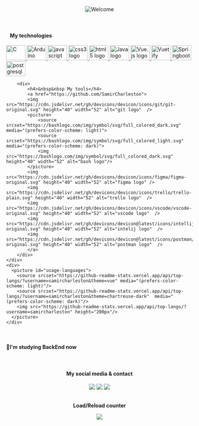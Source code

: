 <div id="welcome" align="center">
  <picture>
    <source srcset="https://readme-typing-svg.herokuapp.com/?color=7FFE00&size=35&center=true&vCenter=true&width=1000&lines=How's+it+going?;My+name+is+Samir+Charleston;nice+to+meet+you;I'm+majoring+in+software+engineering;Be+Welcome!+:%29" media="(prefers-color-scheme: dark)"/>
    <source srcset="https://readme-typing-svg.herokuapp.com/?color=42b883&size=35&center=true&vCenter=true&width=1000&lines=How's+it+going?;My+name+is+Samir+Charleston;nice+to+meet+you;I'm+majoring+in+software+engineering;Be+Welcome!+:%29" media="(prefers-color-scheme: light)"/>
    <img src="https://readme-typing-svg.herokuapp.com/?color=42b883&size=35&center=true&vCenter=true&width=1000&lines=How's+it+going?;My+name+is+Samir+Charleston;nice+to+meet+you;I'm+majoring+in+software+engineering;Be+Welcome!+:%29" alt="Welcome"/>
  </picture>
</div>

<br>

<div id="stats" align="center">
  <a href="https://github.com/SamirCharleston">
  
  <!-- <picture id="statistics">
      <source srcset="https://github-readme-stats.vercel.app/api?username=samircharleston&hide=stars&show_icons=true&count_private=true&theme=vue#gh-light-mode-only" media="(prefers-color-scheme: light)"/>
      <source srcset="https://github-readme-stats.vercel.app/api?username=samircharleston&hide=stars&show_icons=true&count_private=true&theme=chartreuse-dark&show_owner=true#gh-dark-mode-only" media="(prefers-color-scheme: dark)"/>
      <img src="https://github-readme-stats.vercel.app/api?username=samircharleston&hide=stars&show_icons=true&count_private=true" height="200px"/>
    </picture> -->
  </a>
</div>

<br/>

<div>
    <div>
        <div>
            <h4>&nbsp&nbsp My technologies</h4>
            <a href="https://github.com/SamirCharleston">
            <img src="https://cdn.jsdelivr.net/gh/devicons/devicon/icons/c/c-original.svg" height="40" width="52" alt="C">
            <img src="https://cdn.jsdelivr.net/gh/devicons/devicon/icons/arduino/arduino-original-wordmark.svg" height="40" width="52" alt="Arduino"/>
            <img src="https://cdn.jsdelivr.net/gh/devicons/devicon/icons/javascript/javascript-original.svg" height="40" width="52" alt="javascript logo"  />
            <img src="https://cdn.jsdelivr.net/gh/devicons/devicon/icons/css3/css3-original.svg" height="40" width="52" alt="css3 logo"  />
            <img src="https://cdn.jsdelivr.net/gh/devicons/devicon/icons/html5/html5-original.svg" height="40" width="52" alt="html5 logo"  />
            <img src="https://cdn.jsdelivr.net/gh/devicons/devicon@latest/icons/java/java-original.svg" height="40" width="52" alt="Java logo" />
            <img src="https://cdn.jsdelivr.net/gh/devicons/devicon@latest/icons/vuejs/vuejs-original.svg" height="40" width="52" alt="Vue.js logo" />
            <img src="https://cdn.jsdelivr.net/gh/devicons/devicon@latest/icons/vuetify/vuetify-original.svg" height="40" width="52" alt="Vuetify logo"/>  
            <img src="https://cdn.jsdelivr.net/gh/devicons/devicon@latest/icons/spring/spring-original.svg" height="40" width="52" alt="Springboot logo"/>
            <img src="https://cdn.jsdelivr.net/gh/devicons/devicon@latest/icons/postgresql/postgresql-original.svg" height="40" width="52" alt="postgresql logo"/>
            </a>
        </div>
        
        <div>
            <h4>&nbsp&nbsp My tools</h4>
            <a href="https://github.com/SamirCharleston">
            <img src="https://cdn.jsdelivr.net/gh/devicons/devicon/icons/git/git-original.svg" height="40" width="52" alt="git logo"  />
            <picture>
                <source srcset="https://bashlogo.com/img/symbol/svg/full_colored_dark.svg" media="(prefers-color-scheme: light)">
                <source srcset="https://bashlogo.com/img/symbol/svg/full_colored_light.svg" media="(prefers-color-scheme: dark)">
                <img src="https://bashlogo.com/img/symbol/svg/full_colored_dark.svg" height="40" width="52" alt="bash logo"/>
            </picture>
            <img src="https://cdn.jsdelivr.net/gh/devicons/devicon/icons/figma/figma-original.svg" height="40" width="52" alt="figma logo" />
            <img src="https://cdn.jsdelivr.net/gh/devicons/devicon/icons/trello/trello-plain.svg" height="40" width="52" alt="trello logo"  />
            <img src="https://cdn.jsdelivr.net/gh/devicons/devicon/icons/vscode/vscode-original.svg" height="40" width="52" alt="vscode logo"  />
            <img src="https://cdn.jsdelivr.net/gh/devicons/devicon@latest/icons/intellij/intellij-original.svg" height="40" width="52" alt="intelij logo"  />
            <img src="https://cdn.jsdelivr.net/gh/devicons/devicon@latest/icons/postman/postman-original.svg" height="40" width="52" alt="postman logo"  />
            </a>
        </div>
    </div>
    <div>
      <picture id="usage-languages">
        <source srcset="https://github-readme-stats.vercel.app/api/top-langs/?username=samircharleston&theme=vue" media="(prefers-color-scheme: light)"/>
        <source srcset="https://github-readme-stats.vercel.app/api/top-langs/?username=samircharleston&theme=chartreuse-dark"  media="(prefers-color-scheme: dark)"/>
        <img src="https://github-readme-stats.vercel.app/api/top-langs/?username=samircharleston" height="200px"/>
      </picture>
    </div>
</div>

<br/>

#### **🌱I'm studying BackEnd now**

<br>
  
 <div align="center">
   <h4>My social media & contact</h4>
  <a href="https://www.linkedin.com/in/samir-charleston" target="_blank"><img src="https://img.shields.io/badge/LinkedIn-0077B5?style=for-the-badge&logo=linkedin&logoColor=white"></a>
  <a href="https://wa.me/5545999787022" target="_blank"><img src="https://img.shields.io/badge/WhatsApp-25D366?style=for-the-badge&logo=whatsapp&logoColor=white"></a>  <a href="mailto:samircharleston@gmail.com?subject=We want to meet you 😉" target="_blank"><img src="https://img.shields.io/badge/Gmail-D14836?style=for-the-badge&logo=gmail&logoColor=white"></a>
 <div/>
   
<div align="center">
  <br>
  <p><b>Load/Reload counter</b></p>
  <img align="center" src="https://profile-counter.glitch.me/{samircharleston}/count.svg" />
</div>
